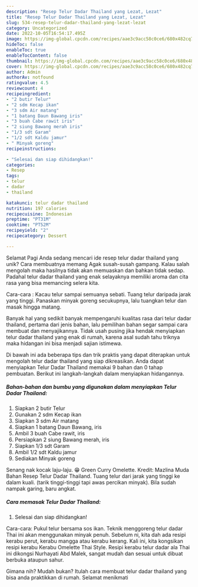 ```yaml
---
description: "Resep Telur Dadar Thailand yang Lezat, Lezat"
title: "Resep Telur Dadar Thailand yang Lezat, Lezat"
slug: 534-resep-telur-dadar-thailand-yang-lezat-lezat
category: Uncategorized
date: 2022-10-05T16:54:17.495Z
image: https://img-global.cpcdn.com/recipes/aae3c9acc58c0ce6/680x482cq70/telur-dadar-thailand-foto-resep-utama.jpg
hideToc: false
enableToc: true
enableTocContent: false
thumbnail: https://img-global.cpcdn.com/recipes/aae3c9acc58c0ce6/680x482cq70/telur-dadar-thailand-foto-resep-utama.jpg
cover: https://img-global.cpcdn.com/recipes/aae3c9acc58c0ce6/680x482cq70/telur-dadar-thailand-foto-resep-utama.jpg
author: Admin
authorAv: notfound
ratingvalue: 4.5
reviewcount: 4
recipeingredient:
- "2 butir Telur"
- "2 sdm Kecap ikan"
- "3 sdm Air matang"
- "1 batang Daun Bawang iris"
- "3 buah Cabe rawit iris"
- "2 siung Bawang merah iris"
- "1/3 sdt Garam"
- "1/2 sdt Kaldu jamur"
- " Minyak goreng"
recipeinstructions:

- "Selesai dan siap dihidangkan!"
categories:
- Resep
tags:
- telur
- dadar
- thailand

katakunci: telur dadar thailand 
nutrition: 197 calories
recipecuisine: Indonesian
preptime: "PT31M"
cooktime: "PT52M"
recipeyield: "2"
recipecategory: Dessert

---
```



Selamat Pagi Anda sedang mencari ide resep telur dadar thailand yang unik? Cara membuatnya memang Agak susah-susah gampang. Kalau salah mengolah maka hasilnya tidak akan memuaskan dan bahkan tidak sedap. Padahal telur dadar thailand yang enak selayaknya memiliki aroma dan cita rasa yang bisa memancing selera kita.


Cara-cara : Kacau telur sampai semuanya sebati. Tuang telur daripada jarak yang tinggi. Panaskan minyak goreng secukupnya, lalu tuangkan telur dan masak hingga matang.

Banyak hal yang sedikit banyak mempengaruhi kualitas rasa dari telur dadar thailand, pertama dari jenis bahan, lalu pemilihan bahan segar sampai cara membuat dan menyajikannya. Tidak usah pusing jika hendak menyiapkan telur dadar thailand yang enak di rumah, karena asal sudah tahu triknya maka hidangan ini bisa menjadi sajian istimewa.


Di bawah ini ada beberapa tips dan trik praktis yang dapat diterapkan untuk mengolah telur dadar thailand yang siap dikreasikan. Anda dapat menyiapkan Telur Dadar Thailand memakai 9 bahan dan 0 tahap pembuatan. Berikut ini langkah-langkah dalam menyiapkan hidangannya.

<!--inarticleads1-->

##### Bahan-bahan dan bumbu yang digunakan dalam menyiapkan Telur Dadar Thailand:

1. Siapkan 2 butir Telur
1. Gunakan 2 sdm Kecap ikan
1. Siapkan 3 sdm Air matang
1. Siapkan 1 batang Daun Bawang, iris
1. Ambil 3 buah Cabe rawit, iris
1. Persiapkan 2 siung Bawang merah, iris
1. Siapkan 1/3 sdt Garam
1. Ambil 1/2 sdt Kaldu jamur
1. Sediakan  Minyak goreng


Senang nak kocak laju-laju. 😁 Green Curry Omelette. Kredit: Mazlina Muda Bahan Resep Telur Dadar Thailand. Tuang telur dari jarak yang tinggi ke dalam kuali. (tarik tinggi-tinggi tapi awas percikan minyak). Bila sudah nampak garing, baru angkat. 

<!--inarticleads2-->

##### Cara memasak Telur Dadar Thailand:


1. Selesai dan siap dihidangkan!

Cara-cara: Pukul telur bersama sos ikan. Teknik menggoreng telur dadar Thai ini akan menggunakan minyak penuh. Sebelum ni, kita dah ada resipi kerabu perut, kerabu mangga atau kerabu kerang. Kali ini, kita kongsikan resipi kerabu Kerabu Omelette Thai Style. Resipi kerabu telur dadar ala Thai ini dikongsi Nurhayati Abd Malek, sangat mudah dan sesuai untuk dibuat berbuka ataupun sahur. 

Gimana nih? Mudah bukan? Itulah cara membuat telur dadar thailand yang bisa anda praktikkan di rumah. Selamat menikmati
